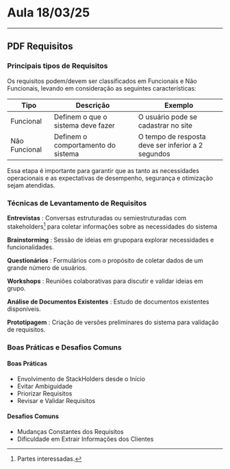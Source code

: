 # Aula 18/03/25

---

## PDF Requisitos

### Principais tipos de Requisitos

Os requisitos podem/devem ser classificados em Funcionais e Não Funcionais, levando em consideração as seguintes características:

| Tipo | Descrição | Exemplo |
| ---- | --------- | ------- |
| Funcional | Definem o que o sistema deve fazer | O usuário pode se cadastrar no site |
| Não Funcional | Definem o comportamento do sistema | O tempo de resposta deve ser inferior a 2 segundos |

Essa etapa é importante para garantir que as tanto as necessidades operacionais e as expectativas de desempenho, segurança e otimização sejam atendidas.

### Técnicas de Levantamento de Requisitos

**Entrevistas**
: Conversas estruturadas ou semiestruturadas com stakeholders[^1] para coletar informações sobre as necessidades do sistema
[^1]: Partes interessadas.

**Brainstorming**
: Sessão de ideias em grupopara explorar necessidades e funcionalidades.

**Questionários**
: Formulários com o propósito de coletar dados de um grande número de usuários.

**Workshops**
: Reuniões colaborativas para discutir e validar ideias em grupo.

**Análise de Documentos Existentes**
: Estudo de documentos existentes disponíveis.

**Prototipagem**
: Criação de versões preliminares do sistema para validação de requisitos.

### Boas Práticas e Desafios Comuns

#### Boas Práticas

* Envolvimento de StackHolders desde o Início
* Evitar Ambiguidade
* Priorizar Requisitos
* Revisar e Validar Requisitos

#### Desafios Comuns

* Mudanças Constantes dos Requisitos
* Dificuldade em Extrair Informações dos Clientes
